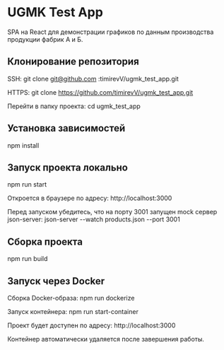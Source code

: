 # UGMK Test App

SPA на React для демонстрации графиков по данным производства продукции фабрик A и Б.

## Клонирование репозитория

SSH:
git clone git@github.com
:timirevV/ugmk_test_app.git

HTTPS:
git clone https://github.com/timirevV/ugmk_test_app.git

Перейти в папку проекта:
cd ugmk_test_app

## Установка зависимостей

npm install

## Запуск проекта локально

npm run start

Откроется в браузере по адресу: http://localhost:3000

Перед запуском убедитесь, что на порту 3001 запущен mock сервер json-server:
json-server --watch products.json --port 3001

## Сборка проекта

npm run build

## Запуск через Docker

Сборка Docker-образа:
npm run dockerize

Запуск контейнера:
npm run start-container

Проект будет доступен по адресу: http://localhost:3000

Контейнер автоматически удаляется после завершения работы.
